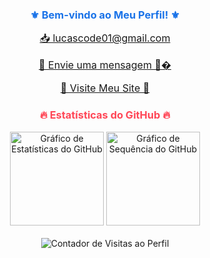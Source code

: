 <h3 style="text-align:center; font-weight:bold; color: #1a73e8;">⚜️ Bem-vindo ao Meu Perfil! ⚜️</h3>
<div style="text-align:center; font-size: 16px;">
    <p><a href="mailto:lucascode01@gmail.com">📥 lucascode01@gmail.com</a></p>
    <p><a href="https://wa.me/message/CTUE7YUIGW4JN1" target="_blank">📩 Envie uma mensagem 📩�</a></p>
    <p><a href="http://lucassantosdev.framer.website" target="_blank">🌅 Visite Meu Site 🌁</a></p>
</div>

<div style="text-align:center; margin-top:20px;">
    <h3 style="color: #ff4757;">🔥 Estatísticas do GitHub 🔥</h3>
</div>

<div align="center">
    <img src="https://github-readme-stats.vercel.app/api?username=lucascode01&hide_title=false&hide_rank=false&show_icons=true&include_all_commits=true&count_private=true&disable_animations=false&theme=ocean_dark&locale=en&hide_border=false&order=1" height="150" alt="Gráfico de Estatísticas do GitHub"  />
    <img src="https://streak-stats.demolab.com?user=lucascode01&locale=en&mode=daily&theme=ocean_dark&hide_border=false&border_radius=5&order=3" height="150" alt="Gráfico de Sequência do GitHub"  />
</div>

<br clear="both">

<div align="center">
    <img src="https://profile-counter.glitch.me/lucascode01/count.svg?" alt="Contador de Visitas ao Perfil" />
</div>
